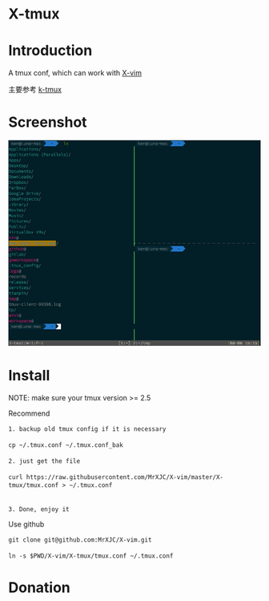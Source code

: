 # X-tmux

# Introduction

A tmux conf, which can work with [X-vim](https://github.com/MrXJC/X-vim)

主要参考 [k-tmux](http://www.wklken.me/posts/2015/08/06/linux-tmux.html)

# Screenshot

![screenshot](https://raw.githubusercontent.com/wklken/gallery/master/tmux/tmux.png)

# Install

NOTE: make sure your tmux version >= 2.5

Recommend

```
1. backup old tmux config if it is necessary

cp ~/.tmux.conf ~/.tmux.conf_bak

2. just get the file

curl https://raw.githubusercontent.com/MrXJC/X-vim/master/X-tmux/tmux.conf > ~/.tmux.conf


3. Done, enjoy it
```

Use github

```
git clone git@github.com:MrXJC/X-vim.git

ln -s $PWD/X-vim/X-tmux/tmux.conf ~/.tmux.conf
```

# Donation

